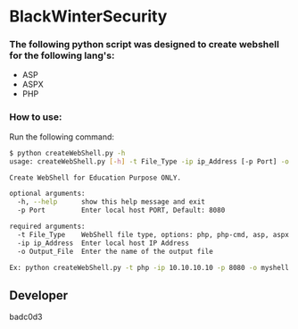 # BlackWinterSecurity

### The following python script was designed to create webshell for the following lang's:
- ASP
- ASPX
- PHP

### How to use:
Run the following command:
```sh
$ python createWebShell.py -h
usage: createWebShell.py [-h] -t File_Type -ip ip_Address [-p Port] -o Output_File

Create WebShell for Education Purpose ONLY.

optional arguments:
  -h, --help      show this help message and exit
  -p Port         Enter local host PORT, Default: 8080

required arguments:
  -t File_Type    WebShell file type, options: php, php-cmd, asp, aspx
  -ip ip_Address  Enter local host IP Address
  -o Output_File  Enter the name of the output file

Ex: python createWebShell.py -t php -ip 10.10.10.10 -p 8080 -o myshell.php
```

## Developer
badc0d3 
